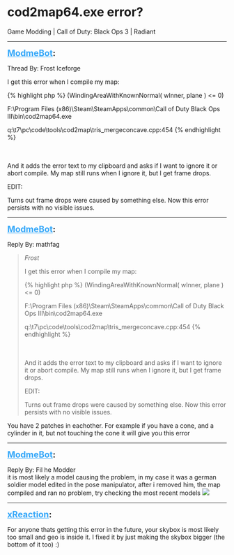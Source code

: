 # cod2map64.exe error?
Game Modding | Call of Duty: Black Ops 3 | Radiant

---
<strong style="font-size: 1.4em;"><span style="text-decoration: underline;text-decoration-color: #34a7f9;"><span style="color:#34a7f9;">ModmeBot</span></span>:</strong>

<p>Thread By: Frost Iceforge<br /><p style="text-align:left;">I get this error when I compile my map:</p><p style="text-align:left;"></p>{% highlight php %}
(WindingAreaWithKnownNormal( wInner, plane ) &lt;= 0)

F:\Program Files (x86)\Steam\SteamApps\common\Call of Duty Black Ops III\bin\cod2map64.exe

 

q:\t7\pc\code\tools\cod2map\tris_mergeconcave.cpp:454
{% endhighlight %}
<br /><br /><br /><p style="text-align:left;">And it adds the error text to my clipboard and asks if I want to ignore it or abort compile. My map still runs when I ignore it, but I get frame drops.</p><p style="text-align:left;"></p><p style="text-align:left;">EDIT:</p><p style="text-align:left;">Turns out frame drops were caused by something else. Now this error persists with no visible issues.</p></p>

---
<strong style="font-size: 1.4em;"><span style="text-decoration: underline;text-decoration-color: #34a7f9;"><span style="color:#34a7f9;">ModmeBot</span></span>:</strong>

<p>Reply By: mathfag<br /><blockquote><em>Frost</em><p style="text-align:left;">I get this error when I compile my map:</p><p style="text-align:left;"></p>{% highlight php %}
(WindingAreaWithKnownNormal( wInner, plane ) &lt;= 0)

F:\Program Files (x86)\Steam\SteamApps\common\Call of Duty Black Ops III\bin\cod2map64.exe

 

q:\t7\pc\code\tools\cod2map\tris_mergeconcave.cpp:454
{% endhighlight %}
<br /><br /><br /><p style="text-align:left;">And it adds the error text to my clipboard and asks if I want to ignore it or abort compile. My map still runs when I ignore it, but I get frame drops.</p><p style="text-align:left;"></p><p style="text-align:left;">EDIT:</p><p style="text-align:left;">Turns out frame drops were caused by something else. Now this error persists with no visible issues.</p></blockquote><p style="text-align:left;">You have 2 patches in eachother. For example if you have a cone, and a cylinder in it, but not touching the cone it will give you this error</p></p>

---
<strong style="font-size: 1.4em;"><span style="text-decoration: underline;text-decoration-color: #34a7f9;"><span style="color:#34a7f9;">ModmeBot</span></span>:</strong>

<p>Reply By: Fil he Modder<br />it is most likely a model causing the problem, in my case it was a german soldier model edited in the pose manipulator, after i removed him, the map compiled and ran no problem, try checking the most recent models <img style="max-width: 500px;" src="http://aviacreations.com/modme/emoticons/smile.png"></p>

---
<strong style="font-size: 1.4em;"><span style="text-decoration: underline;text-decoration-color: #34a7f9;"><span style="color:#34a7f9;">xReaction</span></span>:</strong>

<p>For anyone thats getting this error in the future, your skybox is most likely too small and geo is inside it. I fixed it by just making the skybox bigger (the bottom of it too) :)</p>
